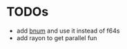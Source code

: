 # TODOs

- add [bnum](https://crates.io/crates/bnum) and use it instead of f64s
- add rayon to get parallel fun

